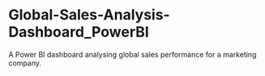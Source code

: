 # Global-Sales-Analysis-Dashboard_PowerBI
A Power BI dashboard analysing global sales performance for a marketing company.
